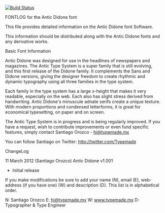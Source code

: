 [![Build Status](https://travis-ci.org/fontdirectory/anticdidone.svg?branch=master)](https://travis-ci.org/fontdirectory/anticdidone)

FONTLOG for the Antic Didone font

This file provides detailed information on the Antic Didone 
font Software.

This information should be distributed along with the 
Antic Didone fonts and any derivative works.

Basic Font Information

Antic Didone was designed for use in the headlines of 
newspapers and magazines. The Antic Type System is a 
super family that is still evolving, and this first 
release of the Didone family. It complements the Sans 
and Didone versions, giving the designer freedom to 
create rhythmic and dynamic typography using all three 
families in the type system.

Each family in the type system has a large x-height 
that makes it very readable, especially on the web. 
Each also has slight stress derived from handwriting. 
Antic Didone's minuscule adnate serifs create a 
unique texture. With modern proportions and condensed 
letterforms, it is great for economical typesetting, 
on paper and on screen.

The Antic Type System is in progress and is being 
regularly improved. If you have a request, wish to 
contribute improvements or even fund specific 
features, simply contact Santiago Orozco - hi@typemade.mx 

You can follow Santiago on Twitter: 
http://twitter.com/Typemade

ChangeLog

11 March 2012 (Santiago Orozco) Antic Didone v1.001
- Initial release


If you make modifications be sure to add your name (N), 
email (E), web-address (if you have one) (W) and 
description (D). This list is in alphabetical order.

N: Santiago Orozco
E: hi@typemade.mx
W: www.typemade.mx
D: Typographer & Type Engineer
